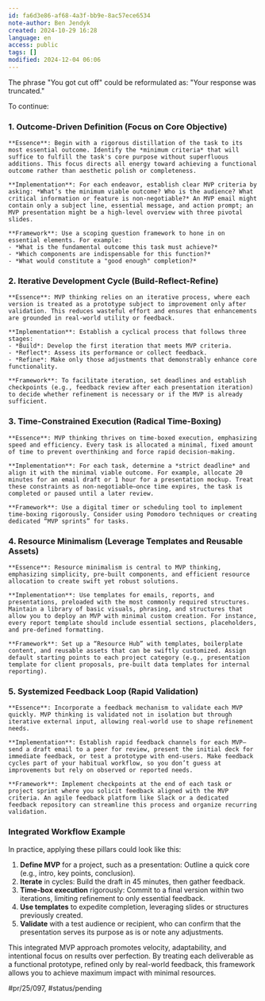 ```yaml
---
id: fa6d3e86-af68-4a3f-bb9e-8ac57ece6534
note-author: Ben Jendyk
created: 2024-10-29 16:28
language: en
access: public
tags: []
modified: 2024-12-04 06:06
---
```


The phrase "You got cut off" could be reformulated as: "Your response was truncated."

To continue:

### 1. **Outcome-Driven Definition (Focus on Core Objective)**

	**Essence**: Begin with a rigorous distillation of the task to its most essential outcome. Identify the *minimum criteria* that will suffice to fulfill the task's core purpose without superfluous additions. This focus directs all energy toward achieving a functional outcome rather than aesthetic polish or completeness.

	**Implementation**: For each endeavor, establish clear MVP criteria by asking: *What’s the minimum viable outcome? Who is the audience? What critical information or feature is non-negotiable?* An MVP email might contain only a subject line, essential message, and action prompt; an MVP presentation might be a high-level overview with three pivotal slides.

	**Framework**: Use a scoping question framework to hone in on essential elements. For example:
	- *What is the fundamental outcome this task must achieve?*
	- *Which components are indispensable for this function?*
	- *What would constitute a "good enough" completion?*

### 2. **Iterative Development Cycle (Build-Reflect-Refine)**

	**Essence**: MVP thinking relies on an iterative process, where each version is treated as a prototype subject to improvement only after validation. This reduces wasteful effort and ensures that enhancements are grounded in real-world utility or feedback.

	**Implementation**: Establish a cyclical process that follows three stages:
	- *Build*: Develop the first iteration that meets MVP criteria.
	- *Reflect*: Assess its performance or collect feedback.
	- *Refine*: Make only those adjustments that demonstrably enhance core functionality.
	
	**Framework**: To facilitate iteration, set deadlines and establish checkpoints (e.g., feedback review after each presentation iteration) to decide whether refinement is necessary or if the MVP is already sufficient.

### 3. **Time-Constrained Execution (Radical Time-Boxing)**

	**Essence**: MVP thinking thrives on time-boxed execution, emphasizing speed and efficiency. Every task is allocated a minimal, fixed amount of time to prevent overthinking and force rapid decision-making.

	**Implementation**: For each task, determine a *strict deadline* and align it with the minimal viable outcome. For example, allocate 20 minutes for an email draft or 1 hour for a presentation mockup. Treat these constraints as non-negotiable—once time expires, the task is completed or paused until a later review.

	**Framework**: Use a digital timer or scheduling tool to implement time-boxing rigorously. Consider using Pomodoro techniques or creating dedicated “MVP sprints” for tasks.

### 4. **Resource Minimalism (Leverage Templates and Reusable Assets)**

	**Essence**: Resource minimalism is central to MVP thinking, emphasizing simplicity, pre-built components, and efficient resource allocation to create swift yet robust solutions.

	**Implementation**: Use templates for emails, reports, and presentations, preloaded with the most commonly required structures. Maintain a library of basic visuals, phrasing, and structures that allow you to deploy an MVP with minimal custom creation. For instance, every report template should include essential sections, placeholders, and pre-defined formatting.

	**Framework**: Set up a “Resource Hub” with templates, boilerplate content, and reusable assets that can be swiftly customized. Assign default starting points to each project category (e.g., presentation template for client proposals, pre-built data templates for internal reporting).

### 5. **Systemized Feedback Loop (Rapid Validation)**

	**Essence**: Incorporate a feedback mechanism to validate each MVP quickly. MVP thinking is validated not in isolation but through iterative external input, allowing real-world use to shape refinement needs.

	**Implementation**: Establish rapid feedback channels for each MVP—send a draft email to a peer for review, present the initial deck for immediate feedback, or test a prototype with end-users. Make feedback cycles part of your habitual workflow, so you don’t guess at improvements but rely on observed or reported needs.

	**Framework**: Implement checkpoints at the end of each task or project sprint where you solicit feedback aligned with the MVP criteria. An agile feedback platform like Slack or a dedicated feedback repository can streamline this process and organize recurring validation.

### Integrated Workflow Example

In practice, applying these pillars could look like this: 

1. **Define MVP** for a project, such as a presentation: Outline a quick core (e.g., intro, key points, conclusion).
2. **Iterate** in cycles: Build the draft in 45 minutes, then gather feedback.
3. **Time-box execution** rigorously: Commit to a final version within two iterations, limiting refinement to only essential feedback.
4. **Use templates** to expedite completion, leveraging slides or structures previously created.
5. **Validate** with a test audience or recipient, who can confirm that the presentation serves its purpose as is or note any adjustments.

This integrated MVP approach promotes velocity, adaptability, and intentional focus on results over perfection. By treating each deliverable as a functional prototype, refined only by real-world feedback, this framework allows you to achieve maximum impact with minimal resources.


#pr/25/097, #status/pending